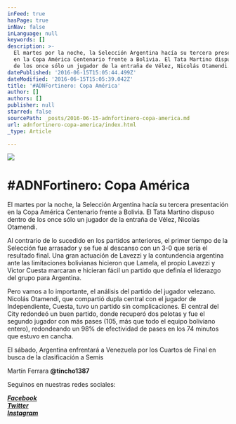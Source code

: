 ```yaml
---
inFeed: true
hasPage: true
inNav: false
inLanguage: null
keywords: []
description: >-
  El martes por la noche, la Selección Argentina hacía su tercera presentación
  en la Copa América Centenario frente a Bolivia. El Tata Martino dispuso dentro
  de los once sólo un jugador de la entraña de Vélez, Nicolás Otamendi.
datePublished: '2016-06-15T15:05:44.499Z'
dateModified: '2016-06-15T15:05:39.042Z'
title: '#ADNFortinero: Copa América'
author: []
authors: []
publisher: null
starred: false
sourcePath: _posts/2016-06-15-adnfortinero-copa-america.md
url: adnfortinero-copa-america/index.html
_type: Article

---
```

![](https://the-grid-user-content.s3-us-west-2.amazonaws.com/2ead4f73-9c9b-4dd3-9d9e-b13b6027db1b.jpg)

# \#ADNFortinero: Copa América

El martes por la noche, la Selección Argentina hacía su tercera presentación en la Copa América Centenario frente a Bolivia. El Tata Martino dispuso dentro de los once sólo un jugador de la entraña de Vélez, Nicolás Otamendi.

Al contrario de lo sucedido en los partidos anteriores, el primer tiempo de la Selección fue arrasador y se fue al descanso con un 3-0 que sería el resultado final. Una gran actuación de Lavezzi y la contundencia argentina ante las limitaciones bolivianas hicieron que Lamela, el propio Lavezzi y Victor Cuesta marcaran e hicieran fácil un partido que definía el liderazgo del grupo para Argentina.

Pero vamos a lo importante, el análisis del partido del jugador velezano. Nicolás Otamendi, que compartió dupla central con el jugador de Independiente, Cuesta, tuvo un partido sin complicaciones. El central del City redondeó un buen partido, donde recuperó dos pelotas y fue el segundo jugador con más pases (105, más que todo el equipo boliviano entero), redondeando un 98% de efectividad de pases en los 74 minutos que estuvo en cancha.

El sábado, Argentina enfrentará a Venezuela por los Cuartos de Final en busca de la clasificación a Semis

Martín Ferrara **@tincho1387**

Seguinos en nuestras redes sociales:

_**[Facebook][0]**_  
_**[Twitter][1]**_  
_**[Instagram][2]**_

[0]: https://www.facebook.com/pasionfortineraoficial/
[1]: https://twitter.com/PasionFortinera
[2]: https://www.instagram.com/pasionfortinera/